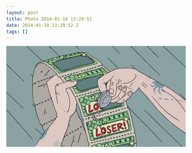 ```yaml
---
layout: post
title: Photo 2014-01-18 13:29:52
date: 2014-01-18 13:29:52 Z
tags: []
---
```

![](/media/2014/01/73713969269.gif)
